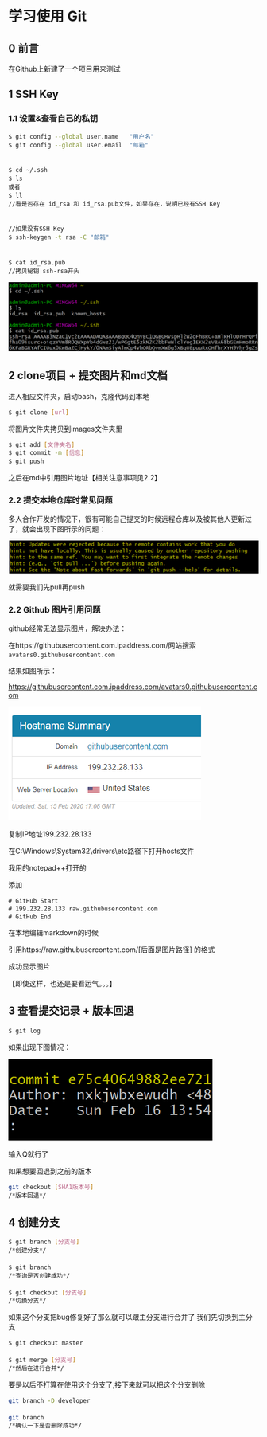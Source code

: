 # 学习使用 Git 

## 0 前言

在Github上新建了一个项目用来测试



## 1 SSH Key

### 1.1 设置&查看自己的私钥

```bash
$ git config --global user.name   "用户名"
$ git config --global user.email  "邮箱"


$ cd ~/.ssh
$ ls
或者
$ ll
//看是否存在 id_rsa 和 id_rsa.pub文件，如果存在，说明已经有SSH Key


//如果没有SSH Key
$ ssh-keygen -t rsa -C "邮箱"


$ cat id_rsa.pub
//拷贝秘钥 ssh-rsa开头
```



![](https://raw.githubusercontent.com/nxkjwbxewudh/testReact/master/images/xiong/SSHkey.png)



## 2 clone项目 + 提交图片和md文档

进入相应文件夹，启动bash，克隆代码到本地

```bash
$ git clone [url]
```

将图片文件夹拷贝到images文件夹里

```bash
$ git add [文件夹名]
$ git commit -m [信息]
$ git push
```

之后在md中引用图片地址【相关注意事项见2.2】



### 2.2 提交本地仓库时常见问题

多人合作开发的情况下，很有可能自己提交的时候远程仓库以及被其他人更新过了，就会出现下图所示的问题：

![](https://raw.githubusercontent.com/nxkjwbxewudh/testReact/master/images/xiong/pushfalse.PNG)

就需要我们先pull再push



### 2.2 Github 图片引用问题

github经常无法显示图片，解决办法：

在https://githubusercontent.com.ipaddress.com/网站搜索`avatars0.githubusercontent.com`

结果如图所示：

https://githubusercontent.com.ipaddress.com/avatars0.githubusercontent.com



![](https://raw.githubusercontent.com/nxkjwbxewudh/testReact/master/images/xiong/githubIP.PNG)

复制IP地址199.232.28.133



在C:\Windows\System32\drivers\etc路径下打开hosts文件

我用的notepad++打开的

添加

```
# GitHub Start 
# 199.232.28.133 raw.githubusercontent.com
# GitHub End
```



在本地编辑markdown的时候

引用https://raw.githubusercontent.com/[后面是图片路径] 的格式



成功显示图片

【即使这样，也还是要看运气。。。】



## 3 查看提交记录 + 版本回退

```bash
$ git log
```

如果出现下图情况：

![](https://raw.githubusercontent.com/nxkjwbxewudh/testReact/master/images/xiong/gitlog.PNG)

输入Q就行了

如果想要回退到之前的版本

```bash
git checkout [SHA1版本号]
/*版本回退*/
```





## 4 创建分支

```bash
$ git branch [分支号]
/*创建分支*/

$ git branch
/*查询是否创建成功*/

$ git checkout [分支号]
/*切换分支*/
```



如果这个分支把bug修复好了那么就可以跟主分支进行合并了
我们先切换到主分支

```bash
$ git checkout master

$ git merge [分支号]
/*然后在进行合并*/
```



要是以后不打算在使用这个分支了,接下来就可以把这个分支删除

```bash
git branch -D developer

git branch
/*确认一下是否删除成功*/
```



